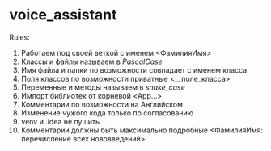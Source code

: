# voice_assistant

Rules:
1) Работаем под своей веткой с именем <ФамилияИмя>
2) Классы и файлы называем в *PascalCase*
3) Имя файла и папки по возможности совпадает с именем класса
4) Поля классов по возможности приватные <__поле_класса>
5) Переменные и методы называем в *snake_case*
6) Импорт библиотек от корневой <App...>
7) Комментарии по возможности на Английском
8) Изменение чужого кода только по согласованию
9) venv и .idea не пушить
10) Комментарии должны быть максимально подробные <ФамилияИмя: перечисление всех нововведений>
